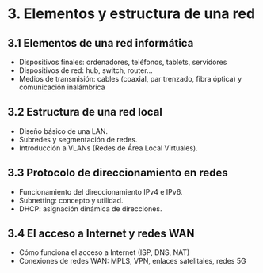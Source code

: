 # 3. Elementos y estructura de una red

## 3.1 Elementos de una red informática
- Dispositivos finales: ordenadores, teléfonos, tablets, servidores
- Dispositivos de red: hub, switch, router...
- Medios de transmisión: cables (coaxial, par trenzado, fibra óptica) y comunicación inalámbrica

## 3.2 Estructura de una red local
- Diseño básico de una LAN.
- Subredes y segmentación de redes.
- Introducción a VLANs (Redes de Área Local Virtuales).

## 3.3 Protocolo de direccionamiento en redes
- Funcionamiento del direccionamiento IPv4 e IPv6.
- Subnetting: concepto y utilidad.
- DHCP: asignación dinámica de direcciones.

## 3.4 El acceso a Internet y redes WAN
- Cómo funciona el acceso a Internet (ISP, DNS, NAT)
- Conexiones de redes WAN: MPLS, VPN, enlaces satelitales, redes 5G


